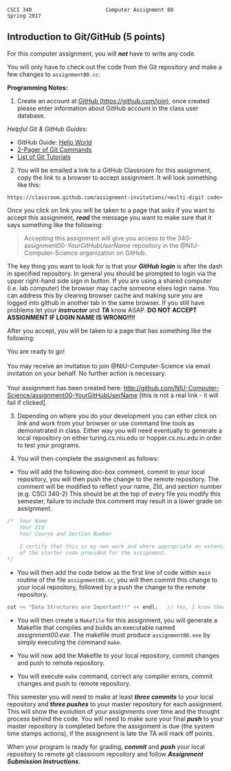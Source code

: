 	CSCI 340						Computer Assignment 00	             Spring 2017
                  
<h2>Introduction to Git/GitHub (5 points)</h2>

For this computer assignment, you will ***not*** have to write any code.

You will only have to check out the code from the Git repository and make a few changes to `assignment00.cc`:

**Programming Notes:**

1) Create an account at [GitHub (https://github.com/join)](https://github.com/join), once created please enter information about GitHub account in the class user database.

*Helpful Git & GitHub Guides:*

* GitHub Guide: [Hello World](https://guides.github.com/activities/hello-world/)
* [2-Pager of Git Commands](https://education.github.com/git-cheat-sheet-education.pdf)
* [List of Git Tutorials](https://help.github.com/articles/good-resources-for-learning-git-and-github/)

2) You will be emailed a link to a GitHub Classroom for this assignment, copy the link to a browser to accept assignment. It will look something like this:

`https://classroom.github.com/assignment-invitations/<multi-digit code>`

Once you click on link you will be taken to a page that asks if you want to accept this assignment, ***read*** the message you want to make sure that it says something like the following:

>Accepting this assignment will give you access to the 340-assignment00-*YourGitHubUserName* 
repository in the @NIU-Computer-Science organization on GitHub.

The key thing you want to look for is that your ***GitHub login*** is after the dash in specified repository. In general you should be prompted to login via the upper right-hand side sign in button. If you are using a shared computer (i.e. lab computer) the browser may cache someone elses login name.  You can address this by clearing browser cache and making sure you are logged into github in another tab in the same browser. If you still have problems let your ***instructor*** and ***TA*** know ASAP. **DO NOT ACCEPT ASSIGNMENT IF LOGIN NAME IS WRONG!!!!**

After you accept, you will be taken to a page that has something like the following:

>
You are ready to go!<br><br>
You may receive an invitation to join @NIU-Computer-Science via email invitation on your behalf. No further action is necessary.<br><br>
Your assignment has been created here: http://github.com/NIU-Computer-Science/assignment00-YourGitHubUserName [this is not a real link - it will fail if clicked].

3) Depending on where you do your development you can either click on link and work from your browser or use command line tools as demonstrated in class. Either way you will need eventually to generate a local repository on either turing.cs.niu.edu or hopper.cs.niu.edu in order to test your programs.

4) You will then complete the assignment as follows:

* You will add the following doc-box comment, commit to your local repository, you will then push the change to the remote repository. The comment will be modified to reflect your name, ZId, and section number (e.g. CSCI 340-2) This should be at the top of every file you modify this semester, failure to include this comment may result in a lower grade on assignment.

```c++
/* 	Your Name
	Your ZId
	Your Course and Section Number
	
	I certify that this is my own work and where appropriate an extension 
	of the starter code provided for the assignment.
*/
```

* You will then add the code below as the first line of code within `main` routine of the file `assignment00.cc`, you will then commit this change to your local repository, followed by a push the change to the remote repository.

```c++
cut << "Data Structures are Important!!" << endl;   // Yes, I know there is a typo!!!
```

* You will then create a `Makefile` for this assignment, you will generate a Makefile that compiles and builds an executable named *assignment00.exe*. The makefile must produce `assignment00.exe` by simply executing the command `make`.

* You will now add the Makefile to your local repository, commit changes and push to remote repository.

* You will execute `make` command, correct any compiler errors, commit changes and push to remote repository.

This semester you will need to make at least ***three commits*** to your local repository and ***three pushes*** to your master repository for each assignment. This will show the evolution of your assignments over time and the thought process behind the code. You will need to make sure your final ***push*** to your master repository is completed before the assignment is due (the system time stamps actions), if the assignment is late the TA will mark off points.

When your program is ready for grading, ***commit*** and ***push*** your local repository to remote git classroom repository and follow _**Assignment Submission Instructions**_. 



